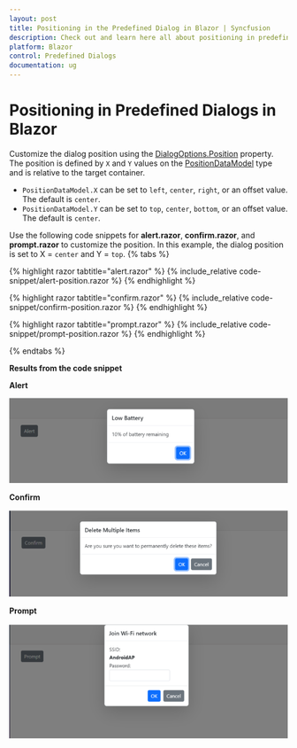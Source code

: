 ```yaml
---
layout: post
title: Positioning in the Predefined Dialog in Blazor | Syncfusion
description: Check out and learn here all about positioning in predefined dialogs in blazor and much more details.
platform: Blazor
control: Predefined Dialogs
documentation: ug
---
```


# Positioning in Predefined Dialogs in Blazor

Customize the dialog position using the [DialogOptions.Position](https://help.syncfusion.com/cr/blazor/Syncfusion.Blazor.Popups.DialogOptions.html#Syncfusion_Blazor_Popups_DialogOptions_Position) property. The position is defined by `X` and `Y` values on the [PositionDataModel](https://help.syncfusion.com/cr/blazor/Syncfusion.Blazor.Popups.PositionDataModel.html) type and is relative to the target container.

* `PositionDataModel.X` can be set to `left`, `center`, `right`, or an offset value. The default is `center`.
* `PositionDataModel.Y` can be set to `top`, `center`, `bottom`, or an offset value. The default is `center`.

Use the following code snippets for **alert.razor**, **confirm.razor**, and **prompt.razor** to customize the position. In this example, the dialog position is set to X = `center` and Y = `top`.
{% tabs %}

{% highlight razor tabtitle="alert.razor" %}
{% include_relative code-snippet/alert-position.razor %}
{% endhighlight %}

{% highlight razor tabtitle="confirm.razor" %}
{% include_relative code-snippet/confirm-position.razor %}
{% endhighlight %}

{% highlight razor tabtitle="prompt.razor" %}
{% include_relative code-snippet/prompt-position.razor %}
{% endhighlight %}

{% endtabs %}

**Results from the code snippet**

**Alert**

![Alert dialog positioned at top center](./images/blazor-alert-position.png)

**Confirm**

![Confirm dialog positioned at top center](./images/blazor-confirm-position.png)

**Prompt**

![Prompt dialog positioned at top center](./images/blazor-prompt-position.png)
